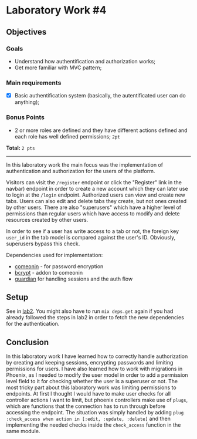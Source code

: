 # Laboratory Work #4

## Objectives

### Goals
* Understand how authentification and authorization works;
* Get more familiar with MVC pattern;

### Main requirements
* [x] Basic authentification system (basically, the autentificated user can do anything);

### Bonus Points
* 2 or more roles are defined and they have different actions defined and each role has well defined permissions; `2pt`

**Total:** `2 pts`

---

In this laboratory work the main focus was the implementation of authentication and authorization for the users of the platform.

Visitors can visit the `/register` endpoint or click the "Register" link in the navbar) endpoint in order to create a new account which they can later use
to login at the `/login` endpoint. Authorized users can view and create new tabs. Users can also edit and delete tabs they create, but not ones created by
other users. There are also "superusers" which have a higher level of permissions than regular users which have access to modify and delete resources created
by other users.

In order to see if a user has write access to a tab or not, the foreign key `user_id` in the tab model is compared against the user's ID. Obviously, superusers
bypass this check.

Dependencies used for implementation:
*  [comeonin](https://github.com/riverrun/comeonin) - for password encryption
*  [bcrypt](https://github.com/riverrun/bcrypt_elixir) - addon to comeonin
*  [guardian](https://github.com/ueberauth/guardian) for handling sessions and the auth flow

## Setup

See in [lab2](https://github.com/TeeSeal/web-tech-labs/tree/master/lab2). You might also have to run `mix deps.get` again if you had already followed the steps in lab2 in order to fetch the new dependencies for the authentication.

## Conclusion

In this laboratory work I have learned how to correctly handle authorization by creating and keeping sessions, encrypting passwords and limiting permissions for users.
I have also learned how to work with migrations in Phoenix, as I needed to modify the user model in order to add a permission level field to it for checking whether the
user is a superuser or not.
The most tricky part about this laboratory work was limiting permissions to endpoints. At first I thought I would have to make user checks for all controller actions I want
to limit, but phoenix controllers make use of `plugs`, which are functions that the connection has to run through before accessing the endpoint. The situation was simply handled
by adding `plug :check_access when action in [:edit, :update, :delete]` and then implementing the needed checks inside the `check_access` function in the same module.
